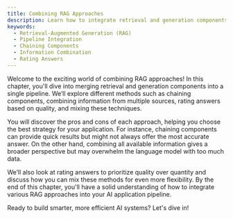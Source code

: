 ```yaml
---
title: Combining RAG Approaches
description: Learn how to integrate retrieval and generation components into a cohesive pipeline for your AI application.
keywords:
  - Retrieval-Augmented Generation (RAG)
  - Pipeline Integration
  - Chaining Components
  - Information Combination
  - Rating Answers
---
```


Welcome to the exciting world of combining RAG approaches! In this chapter, you'll dive into merging retrieval and generation components into a single pipeline. We’ll explore different methods such as chaining components, combining information from multiple sources, rating answers based on quality, and mixing these techniques.

You will discover the pros and cons of each approach, helping you choose the best strategy for your application. For instance, chaining components can provide quick results but might not always offer the most accurate answer. On the other hand, combining all available information gives a broader perspective but may overwhelm the language model with too much data.

We’ll also look at rating answers to prioritize quality over quantity and discuss how you can mix these methods for even more flexibility. By the end of this chapter, you'll have a solid understanding of how to integrate various RAG approaches into your AI application pipeline.

Ready to build smarter, more efficient AI systems? Let's dive in!